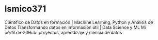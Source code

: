 # lsmico371
Científico de Datos en formación | Machine Learning, Python y Análisis de Datos  Transformando datos en información útil | Data Science y ML  Mi perfil de GitHub: proyectos, aprendizaje y ciencia de datos
